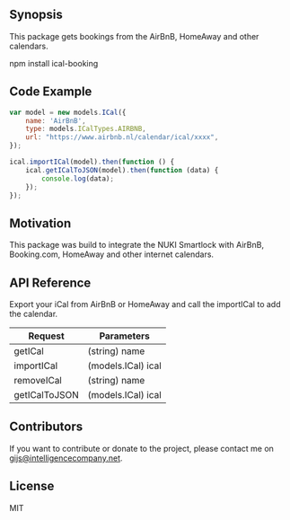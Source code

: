## Synopsis

This package gets bookings from the AirBnB, HomeAway and other calendars.

npm install ical-booking

## Code Example
``` js
var model = new models.ICal({
    name: 'AirBnB',
    type: models.ICalTypes.AIRBNB,
    url: "https://www.airbnb.nl/calendar/ical/xxxx",
});

ical.importICal(model).then(function () {
    ical.getICalToJSON(model).then(function (data) {
        console.log(data);
    });
});
```

## Motivation

This package was build to integrate the NUKI Smartlock with AirBnB, Booking.com, HomeAway and other internet calendars.

## API Reference

Export your iCal from AirBnB or HomeAway and call the importICal to add the calendar.

Request                     | Parameters 
--------------------------- | -----------------------------------------------------------------------
getICal                     | (string) name
importICal                  | (models.ICal) ical
removeICal                  | (string) name
getICalToJSON               | (models.ICal) ical

## Contributors

If you want to contribute or donate to the project, please contact me on gijs@intelligencecompany.net.

## License

MIT
